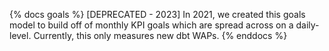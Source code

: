 {% docs goals %}
[DEPRECATED - 2023] In 2021, we created this goals model to build off of monthly KPI goals which are spread across on a daily-level. Currently, this only measures new dbt WAPs.
{% enddocs %}
